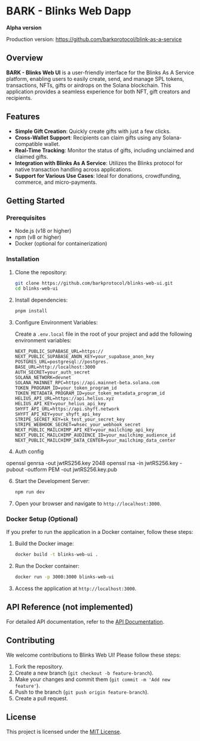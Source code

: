 # BARK - Blinks Web Dapp
**Alpha version**

Production version: https://github.com/barkprotocol/blink-as-a-service

## Overview

**BARK - Blinks Web UI** is a user-friendly interface for the Blinks As A Service platform, enabling users to easily create, send, and manage SPL tokens, transactions, NFTs, gifts or airdrops on the Solana blockchain. This application provides a seamless experience for both NFT, gift creators and recipients.

## Features

- **Simple Gift Creation**: Quickly create gifts with just a few clicks.
- **Cross-Wallet Support**: Recipients can claim gifts using any Solana-compatible wallet.
- **Real-Time Tracking**: Monitor the status of gifts, including unclaimed and claimed gifts.
- **Integration with Blinks As A Service**: Utilizes the Blinks protocol for native transaction handling across applications.
- **Support for Various Use Cases**: Ideal for donations, crowdfunding, commerce, and micro-payments.

## Getting Started

### Prerequisites

- Node.js (v18 or higher)
- npm (v8 or higher)
- Docker (optional for containerization)

### Installation

1. Clone the repository:

   ```bash
   git clone https://github.com/barkprotocol/blinks-web-ui.git
   cd blinks-web-ui
   ```

2. Install dependencies:

   ```bash
   pnpm install
   ```

3. Configure Environment Variables:

   Create a `.env.local` file in the root of your project and add the following environment variables:

   ```env
   NEXT_PUBLIC_SUPABASE_URL=https://
   NEXT_PUBLIC_SUPABASE_ANON_KEY=your_supabase_anon_key
   POSTGRES_URL=postgresql://postgres.
   BASE_URL=http://localhost:3000
   AUTH_SECRET=your_auth_secret
   SOLANA_NETWORK=devnet
   SOLANA_MAINNET_RPC=https://api.mainnet-beta.solana.com
   TOKEN_PROGRAM_ID=your_token_program_id
   TOKEN_METADATA_PROGRAM_ID=your_token_metadata_program_id
   HELIUS_API_URL=https://api.helius.xyz
   HELIUS_API_KEY=your_helius_api_key
   SHYFT_API_URL=https://api.shyft.network
   SHYFT_API_KEY=your_shyft_api_key
   STRIPE_SECRET_KEY=sk_test_your_secret_key
   STRIPE_WEBHOOK_SECRET=whsec_your_webhook_secret
   NEXT_PUBLIC_MAILCHIMP_API_KEY=your_mailchimp_api_key
   NEXT_PUBLIC_MAILCHIMP_AUDIENCE_ID=your_mailchimp_audience_id
   NEXT_PUBLIC_MAILCHIMP_DATA_CENTER=your_mailchimp_data_center
   ```
5. Auth config

openssl genrsa -out jwtRS256.key 2048
openssl rsa -in jwtRS256.key -pubout -outform PEM -out jwtRS256.key.pub

6. Start the Development Server:

   ```bash
   npm run dev
   ```

7. Open your browser and navigate to `http://localhost:3000`.

### Docker Setup (Optional)

If you prefer to run the application in a Docker container, follow these steps:

1. Build the Docker image:

   ```bash
   docker build -t blinks-web-ui .
   ```

2. Run the Docker container:

   ```bash
   docker run -p 3000:3000 blinks-web-ui
   ```

3. Access the application at `http://localhost:3000`.

## API Reference (not implemented)

For detailed API documentation, refer to the [API Documentation](link-to-api-docs).

## Contributing

We welcome contributions to Blinks Web UI! Please follow these steps:

1. Fork the repository.
2. Create a new branch (`git checkout -b feature-branch`).
3. Make your changes and commit them (`git commit -m 'Add new feature'`).
4. Push to the branch (`git push origin feature-branch`).
5. Create a pull request.

## License

This project is licensed under the [MIT License](LICENSE).
